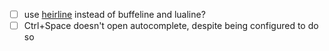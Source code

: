 - [ ] use [heirline](https://github.com/rebelot/heirline.nvim) instead of buffeline and lualine?
- [ ] Ctrl+Space doesn't open autocomplete, despite being configured to do so